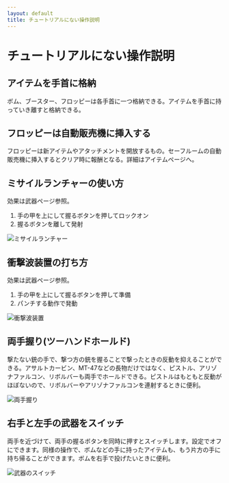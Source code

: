 ```yaml
---
layout: default
title: チュートリアルにない操作説明
---
```

# チュートリアルにない操作説明

## アイテムを手首に格納
ボム、ブースター、フロッピーは各手首に一つ格納できる。アイテムを手首に持っていき離すと格納できる。

## フロッピーは自動販売機に挿入する
フロッピーは新アイテムやアタッチメントを開放するもの。セーフルームの自動販売機に挿入するとクリア時に報酬となる。詳細はアイテムページへ。

## ミサイルランチャーの使い方
効果は武器ページ参照。
1. 手の甲を上にして握るボタンを押してロックオン
1. 握るボタンを離して発射

![ミサイルランチャー](https://user-images.githubusercontent.com/1223395/167611019-bec692f2-1c5e-43d9-b2f2-dcc65ab7b653.gif)

## 衝撃波装置の打ち方
効果は武器ページ参照。
1. 手の甲を上にして握るボタンを押して準備
1. パンチする動作で発動

![衝撃波装置](https://user-images.githubusercontent.com/1223395/167611118-f6b56170-df34-46c5-9604-2c9dcfa39b44.gif)

## 両手握り(ツーハンドホールド)
撃たない銃の手で、撃つ方の銃を握ることで撃ったときの反動を抑えることができる。アサルトカービン、MT-47などの長物だけではなく、ピストル、アリゾナファルコン、リボルバーも両手でホールドできる。ピストルはもともと反動がほぼないので、リボルバーやアリゾナファルコンを連射するときに便利。

![両手握り](https://user-images.githubusercontent.com/1223395/167611195-46935ead-71df-41b7-82bb-97fbde5831a2.gif)


## 右手と左手の武器をスイッチ
両手を近づけて、両手の握るボタンを同時に押すとスイッチします。設定でオフにできます。同様の操作で、ボムなどの手に持ったアイテムも、もう片方の手に持ち帰ることができます。ボムを右手で投げたいときに便利。

![武器のスイッチ](https://user-images.githubusercontent.com/1223395/167611269-23e56d9f-683d-46f8-92aa-9878d1ad26ef.gif)
